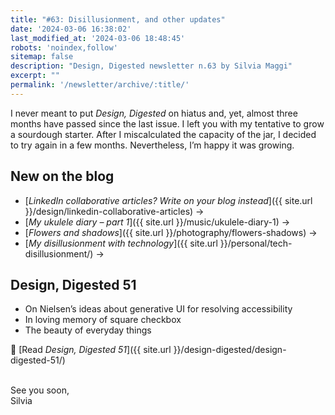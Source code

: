```yaml
---
title: "#63: Disillusionment, and other updates"
date: '2024-03-06 16:38:02'
last_modified_at: '2024-03-06 18:48:45'
robots: 'noindex,follow'
sitemap: false
description: "Design, Digested newsletter n.63 by Silvia Maggi"
excerpt: ""
permalink: '/newsletter/archive/:title/'
---
```

I never meant to put *Design, Digested* on hiatus and, yet, almost three months have passed since the last issue. I left you with my tentative to grow a sourdough starter. After I miscalculated the capacity of the jar, I decided to try again in a few months. Nevertheless, I’m happy it was growing.

## New on the blog

- [_LinkedIn collaborative articles? Write on your blog instead_]({{ site.url }}/design/linkedin-collaborative-articles)&nbsp;→
- [_My ukulele diary – part 1_]({{ site.url }}/music/ukulele-diary-1)&nbsp;→
- [_Flowers and shadows_]({{ site.url }}/photography/flowers-shadows)&nbsp;→
- [_My disillusionment with technology_]({{ site.url }}/personal/tech-disillusionment/)&nbsp;→

## Design, Digested 51

- On Nielsen’s ideas about generative UI for resolving accessibility
- In loving memory of square checkbox
- The beauty of everyday things

🔗 [Read _Design, Digested 51_]({{ site.url }}/design-digested/design-digested-51/)

<br>
See you soon,<br>
Silvia
